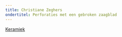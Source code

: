```yaml
---
title: Christiane Zeghers
ondertitel: Perforaties met een gebroken zaagblad
---
```


[Keramiek](https://en.wikipedia.org/wiki/Pottery)